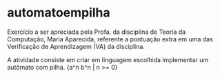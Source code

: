 # automatoempilha
Exercício a ser apreciada pela Profa. da disciplina de Teoria da Computação, Maria Aparecida, referente a pontuação extra em uma das Verificação de Aprendizagem (VA) da disciplina.

A atividade consiste em criar em linguagem escolhida implementar um autômato com pilha. {a^n b^n | n >= 0}

